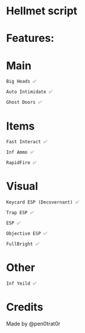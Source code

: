 # Hellmet script

# Features:
# Main
`Big Heads ✅`

`Auto Intimidate ✅`

`Ghost Doors ✅`
# Items
`Fast Interact ✅`

`Inf Ammo ✅`

`RapidFire ✅`
# Visual
`Keycard ESP (Decovernant) ✅`

`Trap ESP ✅`

`ESP ✅`

`Objective ESP ✅`

`FullBright ✅`

# Other
`Inf Yeild ✅`
# Credits
Made by @pen0trat0r
